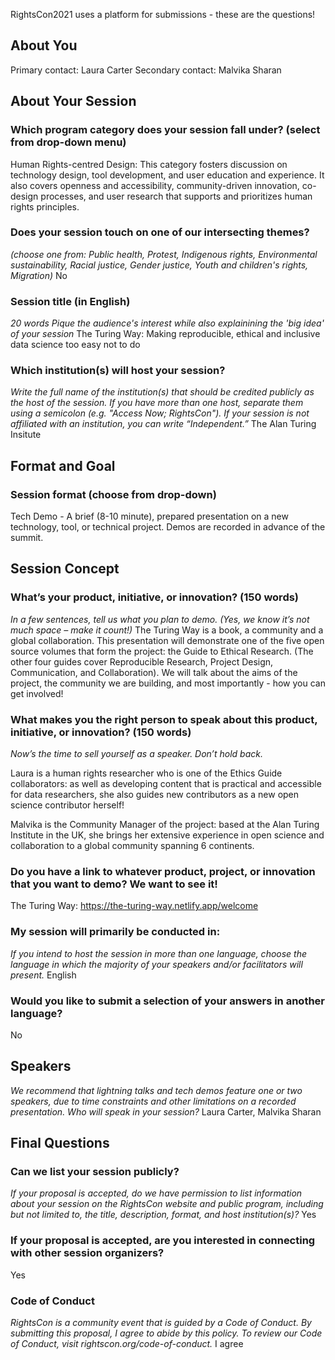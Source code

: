 RightsCon2021 uses a platform for submissions - these are the questions!

## About You
Primary contact: Laura Carter
Secondary contact: Malvika Sharan

## About Your Session

### Which program category does your session fall under? (select from drop-down menu)

Human Rights-centred Design: 
This category fosters discussion on technology design, tool development, and user education and experience. 
It also covers openness and accessibility, community-driven innovation, co-design processes, and user research that supports and prioritizes human rights principles. 

### Does your session touch on one of our intersecting themes? 
_(choose one from: Public health,
Protest,
Indigenous rights,
Environmental sustainability,
Racial justice,
Gender justice,
Youth and children's rights,
Migration)_
No

### Session title (in English)
_20 words_ 
_Pique the audience's interest while also explainining the 'big idea' of your session_
The Turing Way: Making reproducible, ethical and inclusive data science too easy not to do

### Which institution(s) will host your session?
_Write the full name of the institution(s) that should be credited publicly as the host of the session._
_If you have more than one host, separate them using a semicolon (e.g. "Access Now; RightsCon"). If your session is not affiliated with an institution, you can write “Independent.”_
The Alan Turing Insitute

## Format and Goal

### Session format (choose from drop-down)
Tech Demo - A brief (8-10 minute), prepared presentation on a new technology, tool, or technical project. Demos are recorded in advance of the summit.

## Session Concept 
### What’s your product, initiative, or innovation?  (150 words)
_In a few sentences, tell us what you plan to demo. (Yes, we know it’s not much space – make it count!)_
The Turing Way is a book, a community and a global collaboration. 
This presentation will demonstrate one of the five open source volumes that form the project: the Guide to Ethical Research.
(The other four guides cover Reproducible Research, Project Design, Communication, and Collaboration).
We will talk about the aims of the project, the community we are building, and most importantly - how you can get involved!

### What makes you the right person to speak about this product, initiative, or innovation? (150 words)
_Now’s the time to sell yourself as a speaker. Don’t hold back._

Laura is a human rights researcher who is one of the Ethics Guide collaborators: as well as developing content that is practical and accessible for data researchers, she also guides new contributors as a new open science contributor herself!

Malvika is the Community Manager of the project: based at the Alan Turing Institute in the UK, she brings her extensive experience in open science and collaboration to a global community spanning 6 continents. 

### Do you have a link to whatever product, project, or innovation that you want to demo? We want to see it!
The Turing Way: https://the-turing-way.netlify.app/welcome

### My session will primarily be conducted in:
_If you intend to host the session in more than one language, choose the language in which the majority of your speakers and/or facilitators will present._
English

### Would you like to submit a selection of your answers in another language?
No

## Speakers
_We recommend that lightning talks and tech demos feature one or two speakers, due to time constraints and other limitations on a recorded presentation.
Who will speak in your session?_ 
Laura Carter, Malvika Sharan

## Final Questions
### Can we list your session publicly?
_If your proposal is accepted, do we have permission to list information about your session on the RightsCon website and public program, including but not limited to, the title, description, format, and host institution(s)?_
Yes

### If your proposal is accepted, are you interested in connecting with other session organizers?
Yes

### Code of Conduct
_RightsCon is a community event that is guided by a Code of Conduct. By submitting this proposal, I agree to abide by this policy. 
To review our Code of Conduct, visit rightscon.org/code-of-conduct._
I agree 

